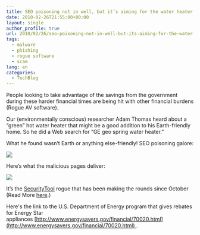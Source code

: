 ```yaml
---
title: SEO poisoning not in well, but it’s aiming for the water heater
date: 2010-02-26T21:55:00+00:00
layout: single
author_profile: true
url: 2010/02/26/seo-poisoning-not-in-well-but-its-aiming-for-the-water-heater/
tags:
  - malware
  - phishing
  - rogue software
  - scam
lang: en
categories: 
  - TechBlog
---
```

People looking to take advantage of the savings from the government during these harder financial times are being hit with other financial burdens (Rogue AV software).

Our (environmentally conscious) researcher Adam Thomas heard about a “green” hot water heater that might be a good addition to his Earth-friendly home. So he did a Web search for “GE geo spring water heater.”

What he found wasn’t Earth or anything else-friendly! SEO poisoning galore:

[![](http://3.bp.blogspot.com/_vaUVXcmC3OI/S4g6XH78fjI/AAAAAAAABB0/R8EOFFL7CeQ/s640/Geo_20Spring_20water_20heater.PNG)](http://3.bp.blogspot.com/_vaUVXcmC3OI/S4g6XH78fjI/AAAAAAAABB0/R8EOFFL7CeQ/s1600-h/Geo_20Spring_20water_20heater.PNG)

Here’s what the malicious pages deliver:

[![](http://1.bp.blogspot.com/_vaUVXcmC3OI/S4g6Y3LfG_I/AAAAAAAABB8/JnGHrrGwS9E/s640/SecurityTool_GUI.jpg)](http://1.bp.blogspot.com/_vaUVXcmC3OI/S4g6Y3LfG_I/AAAAAAAABB8/JnGHrrGwS9E/s1600-h/SecurityTool_GUI.jpg)

It’s the [SecurityTool](http://sites.google.com/site/boelectronic/computer/malware/list-of-common-malwares/securitytool) rogue that has been making the rounds since October (Read More [here](http://sites.google.com/site/boelectronic/computer/malware/list-of-common-malwares/securitytool).)

Here's the link to the U.S. Department of Energy program that gives rebates for Energy Star appliances [http://www.energysavers.gov/financial/70020.html](http://www.energysavers.gov/financial/70020.html) .
